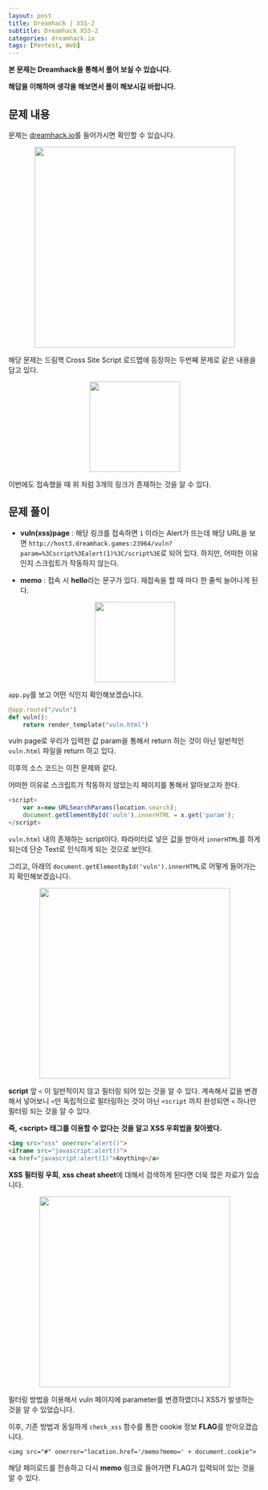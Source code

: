 ```yaml
---
layout: post
title: Dreamhack | XSS-2
subtitle: Dreamhack XSS-2
categories: dreamhack.io
tags: [Pentest, Web]
---
```


**본 문제는 Dreamhack을 통해서 풀어 보실 수 있습니다.**

**해답을 이해하며 생각을 해보면서 풀이 해보시길 바랍니다.**

## 문제 내용

문제는 <a href = "https://dreamhack.io/wargame/challenges/">dreamhack.io</a>를 들어가시면 확인할 수 있습니다.

<p align="center">
<img src ="https://user-images.githubusercontent.com/78135526/207234522-3e3cd64b-edf7-4266-ae7b-9e7746d6d79d.png" width = 400> 
</p>

해당 문제는 드림핵 Cross Site Script 로드맵에 등장하는 두번째 문제로 같은 내용을 담고 있다.

<p align="center">
<img src ="https://user-images.githubusercontent.com/78135526/207234918-9582ecd3-1cc7-4992-9078-b1fc94c27fa5.png" width = 180> 
</p>

이번에도 접속했을 때 위 처럼 3개의 링크가 존재하는 것을 알 수 있다.

## 문제 풀이

* **vuln(xss)page** : 해당 링크를 접속하면 `1` 이라는 Alert가 뜨는데 해당 URL을 보면 `http://host3.dreamhack.games:23964/vuln?param=%3Cscript%3Ealert(1)%3C/script%3E`로 되어 있다. 하지만, 어떠한 이유인지 스크립트가 작동하지 않는다.

* **memo** : 접속 시 **hello**라는 문구가 있다. 재접속을 할 때 마다 한 줄씩 늘어나게 된다.

<p align="center">
<img src ="https://user-images.githubusercontent.com/78135526/207235285-1fd71c10-57c3-4872-8603-522c7d321b86.png" width = 160> 
</p>

`app.py`를 보고 어떤 식인지 확인해보겠습니다.

```python
@app.route("/vuln")
def vuln():
    return render_template("vuln.html")
```

vuln page로 우리가 입력한 값 param을 통해서 return 하는 것이 아닌 일반적인 `vuln.html` 파일을 return 하고 있다.

이후의 소스 코드는 이전 문제와 같다.

어떠한 이유로 스크립트가 작동하지 않았는지 페이지를 통해서 알아보고자 한다.

```javascript
<script>
    var x=new URLSearchParams(location.search); 
    document.getElementById('vuln').innerHTML = x.get('param');
</script>
```

`vuln.html` 내의 존재하는 script이다. 파라미터로 넣은 값을 받아서 `innerHTML`를 하게 되는데 단순 Text로 인식하게 되는 것으로 보인다.

그리고, 아래의 `document.getElementById('vuln').innerHTML`로 어떻게 들어가는지 확인해보겠습니다.

<p align="center">
<img src ="https://user-images.githubusercontent.com/78135526/207556714-7e2f5722-142c-434f-8041-f106a37d90c3.png" width = 380> 
</p>

**script** 앞 `<` 이 일반적이지 않고 필터링 되어 있는 것을 알 수 있다. 계속해서 값을 변경해서 넣어보니 `<`만 독립적으로 필터링하는 것이 아닌 `<script` 까지 완성되면 `<` 하나만 필터링 되는 것을 알 수 있다.

**즉, \<script\> 태그를 이용할 수 없다는 것을 알고 XSS 우회법을 찾아봤다.**

```html
<img src="xss" onerror="alert()">
<iframe src="javascript:alert()">
<a href="javascript:alert(1)">Anything</a>
```

**XSS 필터링 우회**, **xss cheat sheet**에 대해서 검색하게 된다면 더욱 많은 자료가 있습니다.

<p align="center">
<img src ="https://user-images.githubusercontent.com/78135526/207558221-e76dc44e-6020-4b71-9470-4c34765de49c.png" width = 380> 
</p>

필터링 방법을 이용해서 vuln 페이지에 parameter를 변경하였더니 XSS가 발생하는 것을 알 수 있었습니다.

이후, 기존 방법과 동일하게 `check_xss` 함수를 통한 cookie 정보 **FLAG**를 받아오겠습니다.

```
<img src="#" onerror="location.href='/memo?memo=' + document.cookie">
```

해당 페이로드를 전송하고 다시 **memo** 링크로 들어가면 FLAG가 입력되어 있는 것을 알 수 있다.